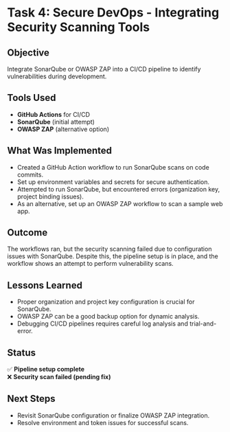 # Task 4: Secure DevOps - Integrating Security Scanning Tools

## Objective  
Integrate SonarQube or OWASP ZAP into a CI/CD pipeline to identify vulnerabilities during development.

## Tools Used  
- **GitHub Actions** for CI/CD  
- **SonarQube** (initial attempt)  
- **OWASP ZAP** (alternative option)

## What Was Implemented  
- Created a GitHub Action workflow to run SonarQube scans on code commits.  
- Set up environment variables and secrets for secure authentication.  
- Attempted to run SonarQube, but encountered errors (organization key, project binding issues).  
- As an alternative, set up an OWASP ZAP workflow to scan a sample web app.

## Outcome  
The workflows ran, but the security scanning failed due to configuration issues with SonarQube. Despite this, the pipeline setup is in place, and the workflow shows an attempt to perform vulnerability scans.

## Lessons Learned  
- Proper organization and project key configuration is crucial for SonarQube.  
- OWASP ZAP can be a good backup option for dynamic analysis.  
- Debugging CI/CD pipelines requires careful log analysis and trial-and-error.

## Status  
✅ **Pipeline setup complete**  
❌ **Security scan failed (pending fix)**  

## Next Steps  
- Revisit SonarQube configuration or finalize OWASP ZAP integration.  
- Resolve environment and token issues for successful scans.  


